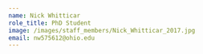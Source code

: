 ```yaml
---
name: Nick Whitticar
role_title: PhD Student
image: /images/staff_members/Nick_Whitticar_2017.jpg
email: nw575612@ohio.edu
---
```


